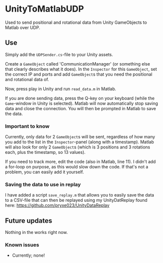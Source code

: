 # UnityToMatlabUDP
Used to send positional and rotational data from Unity GameObjects to Matlab over UDP.

## Use

Simply add the `UDPSender.cs`-file to your Unity assets.

Create a `GameObject` called 'CommunicationManager' (or something else that clearly describes what it does).
In the `Inspector` for this `GameObject`, set the correct IP and ports and add `GameObject`s that you need the positional and rotational data of.

Now, press play in Unity and run `read_data.m` in Matlab.

If you are done sending data, press the Q-key on your keyboard (while the `Game`-window in Unity is selected). Matlab will now automatically stop saving data and close the connection.
You will then be prompted in Matlab to save the data.

### Important to know

Currently, only data for 2 `GameObject`s will be sent, regardless of how many you add to the list in the `Inspector`-panel (along with a timestamp).
Matlab will also look for only 2 `GameObject`s (which is 3 positions and 3 rotations each, plus the timestamp, so 13 values).

If you need to track more, edit the code (also in Matlab, line 11).
I didn't add a for-loop on purpose, as this would slow down the code. If that's not a problem, you can easily add it yourself.

### Saving the data to use in replay

I have added a script `save_replay.m` that allows you to easily save the data to a CSV-file that can then be replayed using my UnityDatReplay found here: https://github.com/pryxe023/UnityDataReplay

## Future updates

Nothing in the works right now.

### Known issues

* Currently; none!
